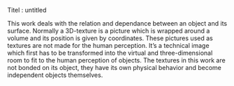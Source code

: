 Titel : untitled 

This work deals with the relation and dependance between an object and its surface. Normally a 3D-texture is a picture which is wrapped around a volume and its position is given by coordinates. These pictures used as textures are not made for the human perception. It’s a technical image which first has to be transformed into the virtual and three-dimensional room to fit to the human perception of objects. 
The textures in this work are not bonded on its object, they have its own physical behavior and become independent objects themselves.